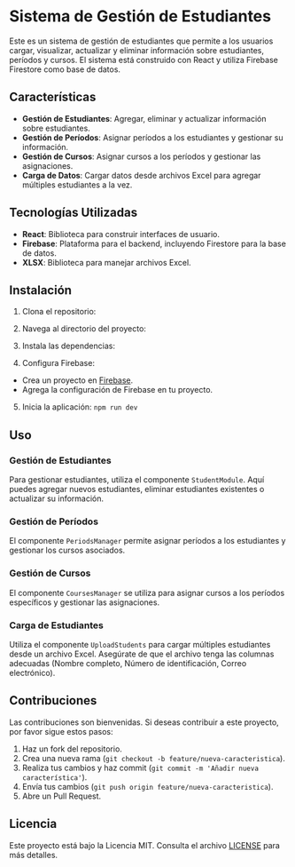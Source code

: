 # Sistema de Gestión de Estudiantes

Este es un sistema de gestión de estudiantes que permite a los usuarios cargar, visualizar, actualizar y eliminar información sobre estudiantes, períodos y cursos. El sistema está construido con React y utiliza Firebase Firestore como base de datos.

## Características

- **Gestión de Estudiantes**: Agregar, eliminar y actualizar información sobre estudiantes.
- **Gestión de Períodos**: Asignar períodos a los estudiantes y gestionar su información.
- **Gestión de Cursos**: Asignar cursos a los períodos y gestionar las asignaciones.
- **Carga de Datos**: Cargar datos desde archivos Excel para agregar múltiples estudiantes a la vez.

## Tecnologías Utilizadas

- **React**: Biblioteca para construir interfaces de usuario.
- **Firebase**: Plataforma para el backend, incluyendo Firestore para la base de datos.
- **XLSX**: Biblioteca para manejar archivos Excel.

## Instalación

1. Clona el repositorio:


2. Navega al directorio del proyecto:


3. Instala las dependencias:


4. Configura Firebase:
- Crea un proyecto en [Firebase](https://firebase.google.com/).
- Agrega la configuración de Firebase en tu proyecto.

5. Inicia la aplicación:
```npm run dev```


## Uso

### Gestión de Estudiantes

Para gestionar estudiantes, utiliza el componente `StudentModule`. Aquí puedes agregar nuevos estudiantes, eliminar estudiantes existentes o actualizar su información.

### Gestión de Períodos

El componente `PeriodsManager` permite asignar períodos a los estudiantes y gestionar los cursos asociados.

### Gestión de Cursos

El componente `CoursesManager` se utiliza para asignar cursos a los períodos específicos y gestionar las asignaciones.

### Carga de Estudiantes

Utiliza el componente `UploadStudents` para cargar múltiples estudiantes desde un archivo Excel. Asegúrate de que el archivo tenga las columnas adecuadas (Nombre completo, Número de identificación, Correo electrónico).

## Contribuciones

Las contribuciones son bienvenidas. Si deseas contribuir a este proyecto, por favor sigue estos pasos:

1. Haz un fork del repositorio.
2. Crea una nueva rama (`git checkout -b feature/nueva-caracteristica`).
3. Realiza tus cambios y haz commit (`git commit -m 'Añadir nueva característica'`).
4. Envía tus cambios (`git push origin feature/nueva-caracteristica`).
5. Abre un Pull Request.

## Licencia

Este proyecto está bajo la Licencia MIT. Consulta el archivo [LICENSE](LICENSE) para más detalles.
